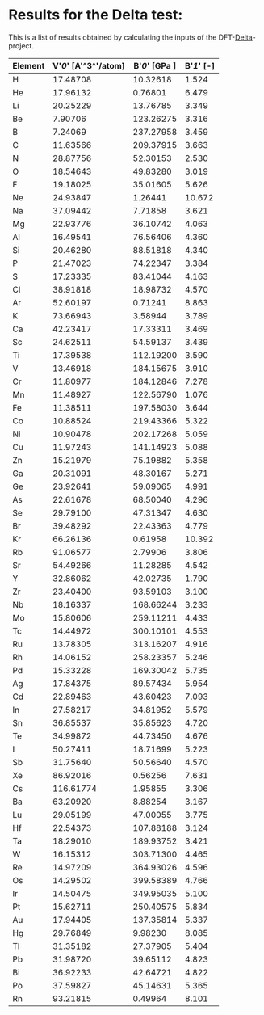 Results for the Delta test:
===================
This is a list of results obtained by calculating the inputs of the DFT-[Delta](http://molmod.ugent.be/deltacodesdft)-project.

|Element|V'_0_' [A'^3^'/atom]|      B'_0_' [GPa ] |     B'_1_' [-]
|---|---|---|---|
H | 17.48708 | 10.32618 |1.524
He | 17.96132 | 0.76801 | 6.479
Li | 20.25229 | 13.76785 | 3.349
Be | 7.90706 | 123.26275 | 3.316
B | 7.24069 | 237.27958 | 3.459
C | 11.63566 | 209.37915 | 3.663
N | 28.87756 | 52.30153 | 2.530
O | 18.54643 | 49.83280 | 3.019
F | 19.18025 | 35.01605 | 5.626
Ne | 24.93847 | 1.26441 | 10.672
Na | 37.09442 | 7.71858 | 3.621
Mg | 22.93776 | 36.10742 | 4.063
Al | 16.49541 | 76.56406 | 4.360
Si | 20.46280 | 88.51818 | 4.340
P | 21.47023 | 74.22347 | 3.384
S | 17.23335 | 83.41044 | 4.163
Cl | 38.91818 | 18.98732 | 4.570
Ar | 52.60197 | 0.71241 | 8.863
K | 73.66943 | 3.58944 | 3.789
Ca | 42.23417 | 17.33311 | 3.469
Sc | 24.62511 | 54.59137 | 3.439
Ti | 17.39538 | 112.19200 | 3.590
V | 13.46918 | 184.15675 | 3.910
Cr | 11.80977 | 184.12846 | 7.278
Mn | 11.48927 | 122.56790 | 1.076
Fe | 11.38511 | 197.58030 | 3.644
Co | 10.88524 | 219.43366 | 5.322
Ni | 10.90478 | 202.17268 | 5.059
Cu | 11.97243 | 141.14923 | 5.088
Zn | 15.21979 | 75.19882 | 5.358
Ga | 20.31091 | 48.30167 | 5.271
Ge | 23.92641 | 59.09065 | 4.991
As | 22.61678 | 68.50040 | 4.296
Se | 29.79100 | 47.31347 | 4.630
Br | 39.48292 | 22.43363 | 4.779
Kr | 66.26136 | 0.61958 | 10.392
Rb | 91.06577 | 2.79906 | 3.806
Sr | 54.49266 | 11.28285 | 4.542
Y | 32.86062 | 42.02735 | 1.790
Zr | 23.40400 | 93.59103 | 3.100
Nb | 18.16337 | 168.66244 | 3.233
Mo | 15.80606 | 259.11211 | 4.433
Tc | 14.44972 | 300.10101 | 4.553
Ru | 13.78305 | 313.16207 | 4.916
Rh | 14.06152 | 258.23357 | 5.246
Pd | 15.33228 | 169.30042 | 5.735
Ag | 17.84375 | 89.57434 | 5.954
Cd | 22.89463 | 43.60423 | 7.093
In | 27.58217 | 34.81952 | 5.579
Sn | 36.85537 | 35.85623 | 4.720
Te | 34.99872 | 44.73450 | 4.676
I | 50.27411 | 18.71699 | 5.223
Sb | 31.75640 | 50.56640 | 4.570
Xe | 86.92016 | 0.56256 | 7.631
Cs | 116.61774 | 1.95855 | 3.306
Ba | 63.20920 | 8.88254 | 3.167
Lu | 29.05199 | 47.00055 | 3.775
Hf | 22.54373 | 107.88188 | 3.124
Ta | 18.29010 | 189.93752 | 3.421
W | 16.15312 | 303.71300 | 4.465
Re | 14.97209 | 364.93026 | 4.596
Os | 14.29502 | 399.58389 | 4.766
Ir | 14.50475 | 349.95035 | 5.100
Pt | 15.62711 | 250.40575 | 5.834
Au | 17.94405 | 137.35814 | 5.337
Hg | 29.76849 | 9.98230 | 8.085
Tl | 31.35182 | 27.37905 | 5.404
Pb | 31.98720 | 39.65112 | 4.823
Bi | 36.92233 | 42.64721 | 4.822
Po | 37.59827 | 45.14631 | 5.365
Rn | 93.21815 | 0.49964 | 8.101

